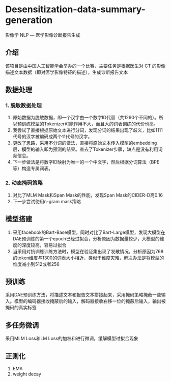 # Desensitization-data-summary-generation
影像学 NLP — 医学影像诊断报告生成

## 介绍

该项目是由中国人工智能学会举办的一个比赛，主要任务是根据医生对 CT 的影像描述文本数据（即对医学影像特征的描述），生成诊断报告文本

## 数据处理

### 1. 脱敏数据处理

1. 原始数据为脱敏数据，即一个汉字由一个数字ID代替（共1290个不同的）。所以预训练模型的Tokenizer可能作用不大，而且大的词表训练的代价也高。
2. 我尝试了直接根据原始文本进行分词，发现分词的结果出现了歧义，比如1111代号的汉字被编码成两个11代号的汉字。
3. 更改了思路，采用不分词的做法，直接将原始文本传入模型的embedding层，模型的输入即为预测的结果。省去了Tokenizer步骤，缺点是没有利用词频信息。
4. 下一步做法是将数字ID映射为唯一的一个中文字，然后根据分词算法（BPE等）构造专属词表。

### 2. 动态掩码策略

1. 对比了MLM Mask和Span Mask的性能，发现Span Mask的CIDER-D高0.16
2. 下一步尝试使用n-gram mask策略

## 模型搭建

1. 采用facebook的Bart-Base模型，同时对比了Bart-Large模型，发现大模型在DAE预训练的第一个epoch已经过拟合，分析原因为数据量较少，大模型的维度的深度较高，容易过拟合
2. 当采用对抗训练训练方法时，模型在验证集出现了发散情况，分析原因为768的token维度与1300的词表大小相近，类似于维度灾难，解决办法是将模型的维度减小到512或者256

## 预训练

采用DAE预训练方法，将描述文本和报告文本拼接起来，采用掩码策略掩蔽一些输入。模型的编码器接收掩蔽后的输入，解码器接收右移一位的掩蔽后输入，输出被掩码的真实标签

## 多任务微调

采用MLM Loss和LM Loss的加权和进行微调，缓解模型过拟合现象

## 正则化

1. EMA
2. weight decay
